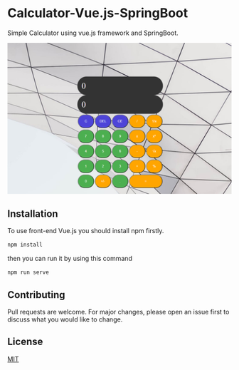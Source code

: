 # Calculator-Vue.js-SpringBoot

Simple Calculator using vue.js framework and SpringBoot.

![](imageRM.PNG)

## Installation

To use front-end Vue.js you should install npm firstly.

```bash
npm install
```

then you can run it by using this command

```bash
npm run serve
```

## Contributing
Pull requests are welcome. For major changes, please open an issue first to discuss what you would like to change.

## License
[MIT](https://choosealicense.com/licenses/mit/)

